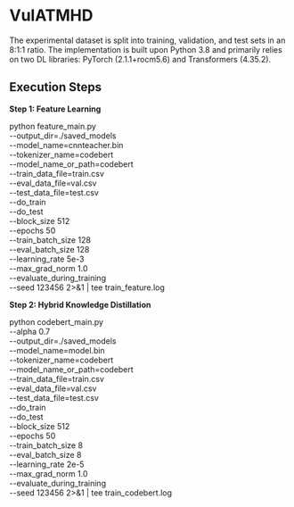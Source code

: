 # VulATMHD
The experimental dataset is split into training, validation, and test sets in an 8:1:1 ratio. The implementation is built upon Python 3.8 and primarily relies on two DL libraries: PyTorch (2.1.1+rocm5.6) and Transformers (4.35.2).

## Execution Steps

**Step 1: Feature Learning**

python feature_main.py \
    --output_dir=./saved_models \
    --model_name=cnnteacher.bin \
    --tokenizer_name=codebert \
    --model_name_or_path=codebert \
    --train_data_file=train.csv \
    --eval_data_file=val.csv \
    --test_data_file=test.csv \
    --do_train \
    --do_test \
    --block_size 512 \
    --epochs 50 \
    --train_batch_size 128 \
    --eval_batch_size 128 \
    --learning_rate 5e-3 \
    --max_grad_norm 1.0 \
    --evaluate_during_training \
    --seed 123456  2>&1 | tee train_feature.log

**Step 2: Hybrid Knowledge Distillation**

python codebert_main.py \
    --alpha 0.7 \
    --output_dir=./saved_models \
    --model_name=model.bin \
    --tokenizer_name=codebert \
    --model_name_or_path=codebert \
    --train_data_file=train.csv \
    --eval_data_file=val.csv \
    --test_data_file=test.csv \
    --do_train \
    --do_test \
    --block_size 512 \
    --epochs 50 \
    --train_batch_size 8 \
    --eval_batch_size 8 \
    --learning_rate 2e-5 \
    --max_grad_norm 1.0 \
    --evaluate_during_training \
    --seed 123456  2>&1 | tee train_codebert.log
